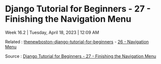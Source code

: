 # Django Tutorial for Beginners - 27 - Finishing the Navigation Menu

Week 16.2 | Tuesday, April 18, 2023 | 12:09 AM

Related : [thenewboston-django-tutorial-for-beginners](thenewboston-django-tutorial-for-beginners.md) - [26 - Navigation Menu](26%20-%20Navigation%20Menu.md)

Source : [Django Tutorial for Beginners - 27 - Finishing the Navigation Menu](https://youtu.be/9S-jM3gpMkM)

<!-- Takeaways and Inspirations -->
